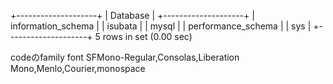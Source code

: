 


+--------------------+
| Database           |
+--------------------+
| information_schema |
| isubata            |
| mysql              |
| performance_schema |
| sys                |
+--------------------+
5 rows in set (0.00 sec)


codeのfamily font
SFMono-Regular,Consolas,Liberation Mono,Menlo,Courier,monospace
